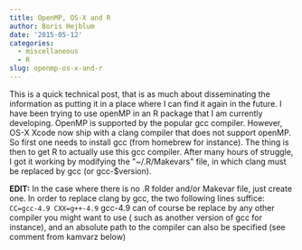 ```yaml
---
title: OpenMP, OS-X and R
author: Boris Hejblum
date: '2015-05-12'
categories:
  - miscellaneous
  - R
slug: openmp-os-x-and-r
---
```


This is a quick technical post, that is as much about disseminating the information as putting it in a place where I can find it again in the future. I have been trying to use openMP in an R package that I am currently developing. OpenMP is supported by the popular gcc compiler. However, OS-X Xcode now ship with a clang compiler that does not support openMP. So first one needs to install gcc (from homebrew for instance). The thing is then to get R to actually use this gcc compiler. After many hours of struggle, I got it working by modifying the "~/.R/Makevars" file, in which clang must be replaced by gcc (or gcc-$version).

**EDIT:**
In the case where there is no .R folder and/or Makevar file, just create one. In order to replace clang by gcc, the two following lines suffice:
`
CC=gcc-4.9
CXX=g++-4.9
`
gcc-4.9 can of course be replace by any other compiler  you might want to use ( such as another version of gcc for instance), and an absolute path to the compiler can also be specified (see comment from kamvarz below)
